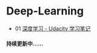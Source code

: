 # Deep-Learning
- 01 [深度学习 - Udacity 学习笔记](https://github.com/Coder-AndyLee/Deep-Learning/blob/master/%E6%B7%B1%E5%BA%A6%E5%AD%A6%E4%B9%A0%20-%20Udacity.md)

#### 持续更新中……

